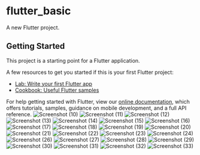 # flutter_basic

A new Flutter project.

## Getting Started

This project is a starting point for a Flutter application.

A few resources to get you started if this is your first Flutter project:

- [Lab: Write your first Flutter app](https://flutter.dev/docs/get-started/codelab)
- [Cookbook: Useful Flutter samples](https://flutter.dev/docs/cookbook)

For help getting started with Flutter, view our
[online documentation](https://flutter.dev/docs), which offers tutorials,
samples, guidance on mobile development, and a full API reference.
![Screenshot (10)](https://user-images.githubusercontent.com/89899666/156164058-25c873ea-514b-49db-a6c8-9afb567e1bdb.png)
![Screenshot (11)](https://user-images.githubusercontent.com/89899666/156164070-720b0990-61d4-47f7-a1e8-344e1e505376.png)
![Screenshot (12)](https://user-images.githubusercontent.com/89899666/156164077-e6093592-3159-4d82-beff-380a17059c35.png)
![Screenshot (13)](https://user-images.githubusercontent.com/89899666/156164080-9c0a6ece-5ff9-48c1-82fd-6c94bc982dc4.png)
![Screenshot (14)](https://user-images.githubusercontent.com/89899666/156164082-da796750-df6e-4845-8e3a-e56f52fd4204.png)
![Screenshot (15)](https://user-images.githubusercontent.com/89899666/156164089-2ab43710-685a-4750-9dc5-d7f58533f582.png)
![Screenshot (16)](https://user-images.githubusercontent.com/89899666/156164093-ebcfdf2d-7c38-4408-b0b8-53ce9feecaae.png)
![Screenshot (17)](https://user-images.githubusercontent.com/89899666/156164095-8a9021c6-fc9d-4801-b009-ffa1f9df2a4a.png)
![Screenshot (18)](https://user-images.githubusercontent.com/89899666/156164098-eaf7667e-ca9c-4576-ba10-b1c8bb365b8e.png)
![Screenshot (19)](https://user-images.githubusercontent.com/89899666/156164102-11de8f9f-d6c5-41b5-9155-504d731151ef.png)
![Screenshot (20)](https://user-images.githubusercontent.com/89899666/156164105-7c108da0-9993-4265-a146-292048c538b7.png)
![Screenshot (21)](https://user-images.githubusercontent.com/89899666/156164106-38419a9e-ed5c-4138-8f99-48d320096130.png)
![Screenshot (22)](https://user-images.githubusercontent.com/89899666/156164109-acd1a4d6-8792-463b-8da8-3099ff93960e.png)
![Screenshot (23)](https://user-images.githubusercontent.com/89899666/156164112-3cfa6e33-ac1a-4a86-b6a3-b5aba8576b2a.png)
![Screenshot (24)](https://user-images.githubusercontent.com/89899666/156164115-aed5399d-2b81-4ed5-9067-0ae2b59507bb.png)
![Screenshot (26)](https://user-images.githubusercontent.com/89899666/156164118-a5ae9aac-4d68-4c89-9995-6d5791824b82.png)
![Screenshot (27)](https://user-images.githubusercontent.com/89899666/156164125-773869e8-f2b9-45cb-bb77-64fcd4eeda28.png)
![Screenshot (28)](https://user-images.githubusercontent.com/89899666/156164132-c6f4b7ae-dc3d-42c6-a7d3-10983a6428d4.png)
![Screenshot (29)](https://user-images.githubusercontent.com/89899666/156164136-9fb337bc-c67c-4115-8868-fbca9ced3ef5.png)
![Screenshot (30)](https://user-images.githubusercontent.com/89899666/156164141-c3bd5239-cd4c-4de6-8fcf-1f08596ca078.png)
![Screenshot (31)](https://user-images.githubusercontent.com/89899666/156164154-d3442052-715e-4d3f-a7c6-d48c4179c5f8.png)
![Screenshot (32)](https://user-images.githubusercontent.com/89899666/156164155-f43fc75b-1730-4072-8f28-489a1d77c334.png)
![Screenshot (33)](https://user-images.githubusercontent.com/89899666/156164160-35459dbc-85e1-4f18-93ee-b6f90c484ba0.png)
